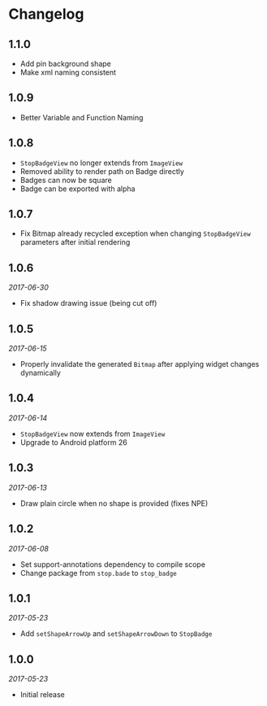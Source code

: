 # Changelog

## 1.1.0

 *  Add pin background shape
 *  Make xml naming consistent

## 1.0.9

 * Better Variable and Function Naming

## 1.0.8

 * `StopBadgeView` no longer extends from `ImageView`
 * Removed ability to render path on Badge directly
 * Badges can now be square
 * Badge can be exported with alpha

## 1.0.7
 
 * Fix Bitmap already recycled exception when changing `StopBadgeView` parameters after initial rendering 

## 1.0.6

_2017-06-30_

 * Fix shadow drawing issue (being cut off)

## 1.0.5

_2017-06-15_

 * Properly invalidate the generated `Bitmap` after applying widget changes dynamically

## 1.0.4

_2017-06-14_

 * `StopBadgeView` now extends from `ImageView`
 * Upgrade to Android platform 26

## 1.0.3

_2017-06-13_

 * Draw plain circle when no shape is provided (fixes NPE)

## 1.0.2

_2017-06-08_

 *  Set support-annotations dependency to compile scope
 *  Change package from `stop.bade` to `stop_badge`

## 1.0.1

_2017-05-23_

 *  Add `setShapeArrowUp` and `setShapeArrowDown` to `StopBadge`

## 1.0.0

_2017-05-23_

 * Initial release